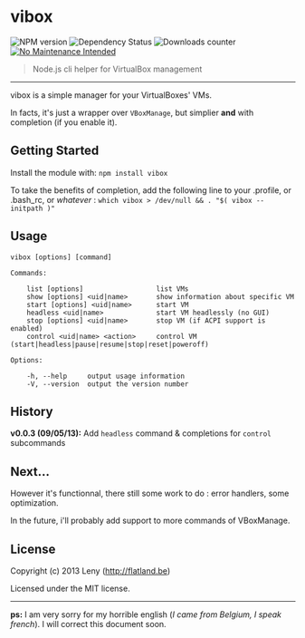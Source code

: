 # vibox

![NPM version](http://img.shields.io/npm/v/vibox.svg) ![Dependency Status](https://david-dm.org/leny/vibox.svg) ![Downloads counter](http://img.shields.io/npm/dm/vibox.svg) [![No Maintenance Intended](http://unmaintained.tech/badge.svg)](http://unmaintained.tech/)

> Node.js cli helper for VirtualBox management

* * *
vibox is a simple manager for your VirtualBoxes' VMs.

In facts, it's just a wrapper over `VBoxManage`, but simplier **and** with completion (if you enable it).

## Getting Started

Install the module with: `npm install vibox`

To take the benefits of completion, add the following line to your .profile, or .bash_rc, or *whatever* : `which vibox > /dev/null && . "$( vibox --initpath )"`

## Usage

	vibox [options] [command]

	Commands:

    	list [options]					list VMs
	    show [options] <uid|name> 		show information about specific VM
    	start [options] <uid|name> 		start VM
        headless <uid|name>             start VM headlessly (no GUI)
    	stop [options] <uid|name> 		stop VM (if ACPI support is enabled)
	    control <uid|name> <action> 	control VM (start|headless|pause|resume|stop|reset|poweroff)

  	Options:

    	-h, --help     output usage information
	    -V, --version  output the version number

## History

**v0.0.3 (09/05/13):** Add `headless` command & completions for `control` subcommands

## Next…

However it's functionnal, there still some work to do : error handlers, some optimization.

In the future, i'll probably add support to more commands of VBoxManage.

## License
Copyright (c) 2013 Leny (http://flatland.be)

Licensed under the MIT license.

* * *

**ps:** I am very sorry for my horrible english (*I came from Belgium, I speak french*). I will correct this document soon.

